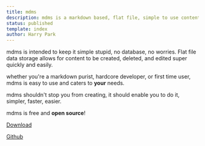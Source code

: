 ```yaml
---
title: mdms
description: mdms is a markdown based, flat file, simple to use content management system built upon PHP for super easy deployment.
status: published
template: index
author: Harry Park
---
```

mdms is intended to keep it simple stupid, no database, no worries. Flat file data storage allows for content to be created, deleted, and edited super quickly and easily.

whether you're a markdown purist, hardcore developer, or first time user, mdms is easy to use and caters to **your** needs.

mdms shouldn't stop you from creating, it should enable you to do it, simpler, faster, easier.

mdms is free and **open source**! 

<a target="_blank" href="https://github.com/harryparkdotio/mdms/releases" class="btn btn-primary">Download</a>

[Github](https://github.com/harryparkdotio/mdms)